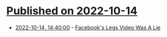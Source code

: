 # [Published on 2022-10-14](index.md)

* [2022-10-14, 14:40:00](https://tech.slashdot.org/story/22/10/14/1326251/facebooks-legs-video-was-a-lie?utm_source=rss1.0mainlinkanon&utm_medium=feed) - [Facebook's Legs Video Was A Lie](https://tech.slashdot.org/story/22/10/14/1326251/facebooks-legs-video-was-a-lie?utm_source=rss1.0mainlinkanon&utm_medium=feed)
